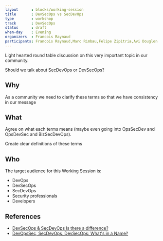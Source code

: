 ```yaml
---
layout      : blocks/working-session
title       : DevSecOps vs SecDevOps
type        : workshop
track       : DevSecOps
status      : draft
when-day    : Evening
organizers  : Francois Raynaud
participants: Francois Raynaud,Marc Rimbau,Felipe Zipitria,Avi Douglen
---
```


Light hearted round table discussion on this very important topic in our community.

Should we talk about SecDevOps or DevSecOps?

## Why

As a community we need to clarify these terms so that we have consistency in our message

## What

Agree on what each terms means (maybe even going into OpsSecDev and OpsDevSec and BizSecDevOps).

Create clear definitions of these terms

## Who

The target audience for this Working Session is:

- DevOps
- DevSecOps
- SecDevOps
- Security professionals
- Developers

## References

- [DevSecOps & SecDevOps Is there a difference?](https://www.linkedin.com/pulse/devsecops-secdevops-difference-kumar-mba-msc-cissp-mbcs-citp)
- [DevOpsSec, SecDevOps, DevSecOps: What's in a Name?](http://www.csoonline.com/article/3132078/security/devopssec-secdevops-devsecops-whats-in-a-name.html)
